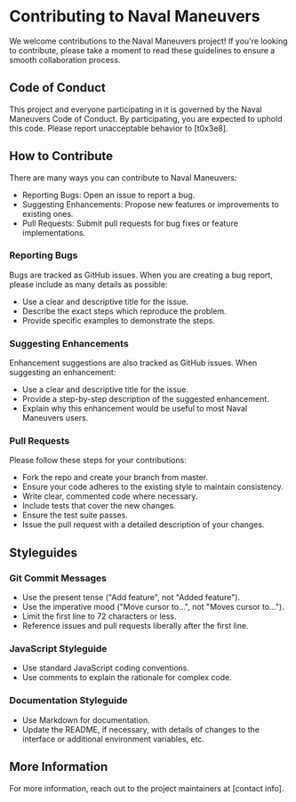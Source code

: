 # Contributing to Naval Maneuvers
We welcome contributions to the Naval Maneuvers project! If you're looking to contribute, please take a moment to read these guidelines to ensure a smooth collaboration process.

## Code of Conduct
This project and everyone participating in it is governed by the Naval Maneuvers Code of Conduct. By participating, you are expected to uphold this code. Please report unacceptable behavior to [t0x3e8].

## How to Contribute
There are many ways you can contribute to Naval Maneuvers:

* Reporting Bugs: Open an issue to report a bug.
* Suggesting Enhancements: Propose new features or improvements to existing ones.
* Pull Requests: Submit pull requests for bug fixes or feature implementations.

### Reporting Bugs
Bugs are tracked as GitHub issues. When you are creating a bug report, please include as many details as possible:

* Use a clear and descriptive title for the issue.
* Describe the exact steps which reproduce the problem.
* Provide specific examples to demonstrate the steps.

### Suggesting Enhancements
Enhancement suggestions are also tracked as GitHub issues. When suggesting an enhancement:

* Use a clear and descriptive title for the issue.
* Provide a step-by-step description of the suggested enhancement.
* Explain why this enhancement would be useful to most Naval Maneuvers users.

### Pull Requests
Please follow these steps for your contributions:
* Fork the repo and create your branch from master.
* Ensure your code adheres to the existing style to maintain consistency.
* Write clear, commented code where necessary.
* Include tests that cover the new changes.
* Ensure the test suite passes.
* Issue the pull request with a detailed description of your changes.

## Styleguides
### Git Commit Messages
* Use the present tense ("Add feature", not "Added feature").
* Use the imperative mood ("Move cursor to...", not "Moves cursor to...").
* Limit the first line to 72 characters or less.
* Reference issues and pull requests liberally after the first line.

### JavaScript Styleguide
* Use standard JavaScript coding conventions.
* Use comments to explain the rationale for complex code.

### Documentation Styleguide
* Use Markdown for documentation.
* Update the README, if necessary, with details of changes to the interface or additional environment variables, etc.

## More Information
For more information, reach out to the project maintainers at [contact info].